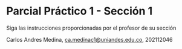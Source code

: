 # Parcial Práctico 1 - Sección 1

Siga las instrucciones proporcionadas por el profesor de su sección

Carlos Andres Medina, ca.medinac1@uniandes.edu.co, 202112046
